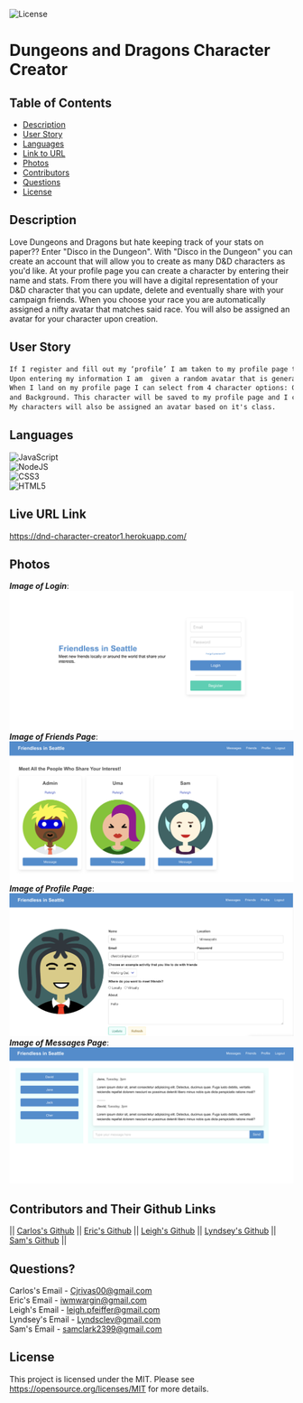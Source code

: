 
  ![License](https://img.shields.io/badge/License-MIT-yellow.svg)
  # Dungeons and Dragons Character Creator
  ## Table of Contents
  * [Description](#description)
  * [User Story](#user-story)
  * [Languages](#languages)
  * [Link to URL](#live-url-link)
  * [Photos](#photos)
  * [Contributors](#contributors-and-their-github-links)
  * [Questions](#questions)
  * [License](#license)
  

  ## Description
  Love Dungeons and Dragons but hate keeping track of your stats on paper??  Enter "Disco in the Dungeon".  With "Disco in the Dungeon" you can create     an account that will allow you to create as many D&D characters as you'd like.  At your profile page you can create a character by entering their name   and stats. From there you will have a digital representation of your D&D character that you can update, delete and eventually share with your campaign   friends.  When you choose your race you are automatically assigned a nifty avatar that matches said race. You will also be assigned an avatar for your   character upon creation.  
  
  ## User Story
  ``` md
  If I register and fill out my ‘profile’ I am taken to my profile page that allows me to create a new character.  
  Upon entering my information I am  given a random avatar that is generated from my username.  
  When I land on my profile page I can select from 4 character options: Gender, Race, Class 
  and Background. This character will be saved to my profile page and I can create as many characters as I'd like. 
  My characters will also be assigned an avatar based on it's class.
  ```
  
  
  ## Languages
   ![JavaScript](https://img.shields.io/badge/javascript-%23323330.svg?style=for-the-badge&logo=javascript&logoColor=%23F7DF1E)
   <br>
    ![NodeJS](https://img.shields.io/badge/node.js-6DA55F?style=for-the-badge&logo=node.js&logoColor=white)
   <br>
    ![CSS3](https://img.shields.io/badge/css3-%231572B6.svg?style=for-the-badge&logo=css3&logoColor=white)
   <br>
    ![HTML5](https://img.shields.io/badge/html5-%23E34F26.svg?style=for-the-badge&logo=html5&logoColor=white)
   <br>

  ## Live URL Link
  https://dnd-character-creator1.herokuapp.com/
  
  ## Photos
  **_Image of Login_**:
  <br>
  <img src="https://github.com/Clos01/Friendless-in-seattle/blob/main/README-images/Login.png">
  <br>
  _**Image of Friends Page**_:
  <br>
  <img src="https://github.com/Clos01/Friendless-in-seattle/blob/main/README-images/Friends.png">
  <br>
  _**Image of Profile Page**_:
  <br>
  <img src="https://github.com/Clos01/Friendless-in-seattle/blob/main/README-images/Profile.png">
  <br>
  _**Image of Messages Page**_:
  <br>
  <img src="https://github.com/Clos01/Friendless-in-seattle/blob/main/README-images/Messages.png">
  
  
  ## Contributors and Their Github Links
  ||
[Carlos's Github](https://github.com/Clos01) ||
[Eric's Github](https://github.com/iwmwargin) ||
[Leigh's Github](https://github.com/leigh-pfeiffer) ||
[Lyndsey's Github](https://github.com/lyndsclev) ||
[Sam's Github](https://github.com/Sam-Clark1) ||
  ## Questions? 
  Carlos's Email - Cjrivas00@gmail.com
  <br>
  Eric's Email - iwmwargin@gmail.com
  <br>
  Leigh's Email - leigh.pfeiffer@gmail.com
  <br>
  Lyndsey's Email - Lyndsclev@gmail.com
  <br>
  Sam's Email - samclark2399@gmail.com
  <br>

  ## License
  This project is licensed under the MIT. Please see https://opensource.org/licenses/MIT for more details.  


